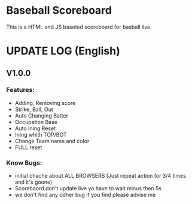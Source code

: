 # Baseball Scoreboard
This is a HTML and JS baseted scoreboard for basball live.

# UPDATE LOG (English)
## V1.0.0
### Features:
* Adding, Removing score
* Strike, Ball, Out
* Auto Changing Batter
* Occupation Base
* Auto Ining Reset
* Ining whith TOP/BOT
* Change Team name and color
* FULL reset
### Know Bugs:
* initial chache about ALL BROWSERS (Just repeat action for 3/4 times and it's goone)
* Scorebaord don't update live yo have to wait minus then 5s 
* we don't find any odher bug if you find please advise me

